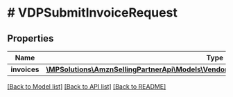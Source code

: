 # # VDPSubmitInvoiceRequest

## Properties

Name | Type | Description | Notes
------------ | ------------- | ------------- | -------------
**invoices** | [**\MPSolutions\AmznSellingPartnerApi\Models\VendorDirectFulfillmentPayments\VDPInvoiceDetail[]**](VDPInvoiceDetail.md) |  | [optional]

[[Back to Model list]](../../README.md#models) [[Back to API list]](../../README.md#endpoints) [[Back to README]](../../README.md)
